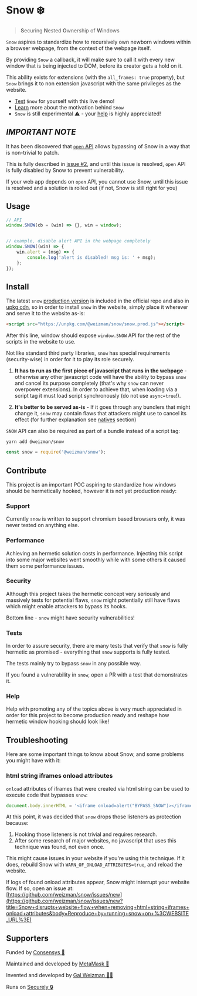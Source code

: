 # Snow ❄️

> **S**ecuring **N**ested **O**wnership of **W**indows

`Snow` aspires to standardize how to recursively own newborn windows within a browser webpage, 
from the context of the webpage itself.

By providing `Snow` a callback, it will make sure to call it with every new window that is being 
injected to DOM, before its creator gets a hold on it.

This ability exists for extensions (with the `all_frames: true` property), but `Snow` brings it
to non extension javascript with the same privileges as the website.

* [Test](https://weizman.github.io/snow/demo/) `Snow` for yourself with this live demo!
* [Learn](https://github.com/weizman/snow/wiki/Introducing-Snow) more about the motivation behind `Snow`
* `Snow` is still experimental ⚠️ - your [help](#contribute) is highly appreciated!


## *IMPORTANT NOTE*

It has been discovered that [`open` API](https://developer.mozilla.org/en-US/docs/Web/API/Window/open) allows bypassing of Snow in a way that is non-trivial to patch.

This is fully described in [issue #2](https://github.com/weizman/snow/issues/2), and until this issue is resolved, `open` API
is fully disabled by Snow to prevent vulnerability. 

If your web app depends on `open` API, you cannot use Snow, until this issue is resolved and a solution is rolled out (if not, Snow is still right for you)

## Usage

```javascript
// API
window.SNOW(cb = (win) => {}, win = window);


// example, disable alert API in the webpage completely
window.SNOW((win) => {
    win.alert = (msg) => {
        console.log('alert is disabled! msg is: ' + msg);
    };
});
```

## Install

The latest `snow` [production version](https://raw.githubusercontent.com/weizman/snow/main/snow.prod.js) is included in the official repo
and also in [upkg cdn](https://unpkg.com/@weizman/snow/snow.prod.js), so in order to
install `snow` in the website, simply place it wherever and serve it to the website as-is:

```html
<script src="https://unpkg.com/@weizman/snow/snow.prod.js"></script>
```

After this line, window should expose `window.SNOW` API for the
rest of the scripts in the website to use.

Not like standard third party libraries, `snow` has special requirements (security-wise)
in order for it to play its role securely.

1. **It has to run as the first piece of javascript
   that runs in the webpage** - otherwise any other javascript code will have the ability to
   bypass `snow` and cancel its purpose completely (that's why `snow` can never overpower
   extensions). In order to achieve that, when loading via a script tag it must load script 
   synchronously (do not use `async=true`!).

2. **It's better to be served as-is** - If it goes through any bundlers that might change it,
   `snow` may contain flaws that attackers might use to cancel its effect (for further
   explanation see [natives](https://github.com/weizman/snow/wiki/Introducing-Snow#natives) section)

`SNOW` API can also be required as part of a bundle instead of a script tag:

```
yarn add @weizman/snow
```

```javascript
const snow = require('@weizman/snow');
```

## Contribute

This project is an important POC aspiring to standardize how windows should be hermetically
hooked, however it is not yet production ready:

### Support

Currently `snow` is written to support chromium based browsers only, it was
never tested on anything else.

### Performance

Achieving an hermetic solution costs in performance. Injecting this script into some major
websites went smoothly while with some others it caused them some performance issues.

### Security

Although this project takes the hermetic concept very seriously and massively tests for
potential flaws, `snow` might potentially still have flaws which might enable attackers
to bypass its hooks.

Bottom line - `snow` might have security vulnerabilities!

### Tests

In order to assure security, there are many tests that verify that `snow`
is fully hermetic as promised - everything that `snow` supports is fully tested.

The tests mainly try to bypass `snow` in any possible way.

If you found a vulnerability in `snow`, open a PR with a test that demonstrates it.

### Help

Help with promoting any of the topics above is very much appreciated in order for this project
to become production ready and reshape how hermetic window hooking should look like!

## Troubleshooting

Here are some important things to know about Snow, and some problems you might have with it:

### html string iframes onload attributes

`onload` attributes of iframes that were created via html string
can be used to execute code that bypasses `snow`:

```javascript
document.body.innerHTML = '<iframe onload=alert("BYPASS_SNOW")></iframe>'
```

At this point, it was decided that `snow` drops those
listeners as protection because:

1. Hooking those listeners is not trivial and requires research.
2. After some research of major websites, no javascript that uses
this technique was found, not even once.

This might cause issues in your website if you're using this technique. 
If it does, rebuild Snow with `WARN_OF_ONLOAD_ATTRIBUTES=true`, and reload the website.

If logs of found onload attributes appear, Snow might
interrupt your website flow. If so, open an issue at:
[https://github.com/weizman/snow/issues/new](https://github.com/weizman/snow/issues/new?title=Snow+disrupts+website+flow+when+removing+html+string+iframes+onload+attributes&body=Reproduce+by+running+snow+on+%3CWEBSITE_URL%3E)

## Supporters

Funded by [Consensys 💙](https://github.com/consensys)

Maintained and developed by [MetaMask 🦊](https://github.com/MetaMask)

Invented and developed by [Gal Weizman 👋🏻](https://weizman.github.io/)

Runs on [Securely 🔒](https://github.com/weizman/securely)
